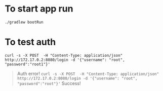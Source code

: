 # To start app run
`./gradlew bootRun`
# To test auth 
`curl -s -X POST  -H "Content-Type: application/json"   http://172.17.0.2:8080/login -d '{"username": "root", "password":"root1"}'`
> Auth error!
`curl -s -X POST  -H "Content-Type: application/json"   http://172.17.0.2:8080/login -d '{"username": "root", "password":"root"}'`
> Success!